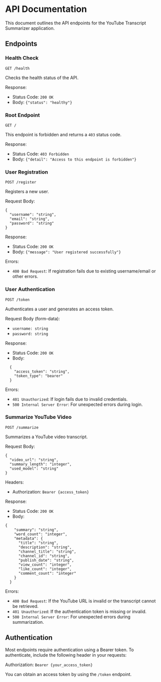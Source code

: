 # API Documentation

This document outlines the API endpoints for the YouTube Transcript Summarizer application.

## Endpoints

### Health Check

```
GET /health
```

Checks the health status of the API.

Response:
- Status Code: `200 OK`
- Body: `{"status": "healthy"}`

### Root Endpoint

```
GET /
```

This endpoint is forbidden and returns a `403` status code.

Response:
- Status Code: `403 Forbidden`
- Body: `{"detail": "Access to this endpoint is forbidden"}`

### User Registration

```
POST /register
```

Registers a new user.

Request Body:
```
{
  "username": "string",
  "email": "string",
  "password": "string"
}
```

Response:
- Status Code: `200 OK`
- Body: `{"message": "User registered successfully"}`

Errors:
- `400 Bad Request`: If registration fails due to existing username/email or other errors.

### User Authentication

```
POST /token
```

Authenticates a user and generates an access token.

Request Body (form-data):
- `username: string`
- `password: string`

Response:
- Status Code: `200 OK`
- Body:
```
  {
    "access_token": "string",
    "token_type": "bearer"
  }
```

Errors:
- `401 Unauthorized`: If login fails due to invalid credentials.
- `500 Internal Server Error`: For unexpected errors during login.

### Summarize YouTube Video

```
POST /summarize
```

Summarizes a YouTube video transcript.

Request Body:
```
{
  "video_url": "string",
  "summary_length": "integer",
  "used_model": "string"
}
```

Headers:
- Authorization: `Bearer {access_token}`

Response:
- Status Code: `200 OK`
- Body:
```
{
    "summary": "string",
    "word_count": "integer",
    "metadata": {
      "title": "string",
      "description": "string",
      "channel_title": "string",
      "channel_id": "string",
      "publish_date": "string",
      "view_count": "integer",
      "like_count": "integer",
      "comment_count": "integer"
    }
  }
```

  Errors:
- `400 Bad Request`: If the YouTube URL is invalid or the transcript cannot be retrieved.
- `401 Unauthorized`: If the authentication token is missing or invalid.
- `500 Internal Server Error`: For unexpected errors during summarization.

## Authentication

Most endpoints require authentication using a Bearer token. To authenticate, include the following header in your requests:

Authorization: `Bearer {your_access_token}`

You can obtain an access token by using the `/token` endpoint.